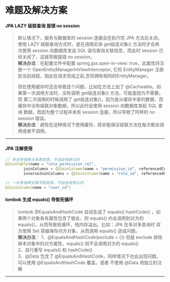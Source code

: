 # 难题及解决方案

#### JPA LAZY 级联查询 报错 no session
>默认情况下，服务与数据库的 session 连接会在执行完 JPA 方法后关闭。使用 LAZY 级联查询方式时，是在调用实体 get级连对象() 方法时才会再
>次使用 session 向数据库发送 SQL 语句查询关联信息，而此时 session 已经关闭了，这就导致报错 no session。<br/>
>**解决办法**：在配置文件中配置 spring.jpa.open-in-view: true，此属性将注册一个 OpenEntityManagerInViewInterceptor, 它将
>EntityManager 注册到当前线程，因此在请求完成之前,您将拥有相同的EntityManager。
>
>但在使用缓存时还会导致这个问题，比如在方法上加了 @Cacheable。如果第一次调用方法时，没有调用 get级连对象() 方法，可能是因为不需要。而
>第二次调用的时候调用了 get级连对象()，因为是从缓存中拿的数据，而缓存中没有级联对象数据，所以此时会使用 session 向数据库发起 SQL 查询
>数据，而因为整个过程并未有 session 连接，所以导致了同样的 no session 错误。<br/>
>**解决办法**：避免在这种情况下使用缓存，除非能保证级联方法在每次都会调用或者不调用。
***

#### JPA 注解使用
```java
// 多对多指明关系表信息，不加会有默认的
@JoinTable(name = "role_permission_rel",
        joinColumns = {@JoinColumn(name = "permission_id", referencedColumnName = "id")},
        inverseJoinColumns = {@JoinColumn(name = "role_id", referencedColumnName = "id")})

// 一对多指明关联字段名称，不加会有默认的
@JoinColumn(name = "user_id")
```

#### lombok 生成 equals() 导致死循环
>lombok @EqualsAndHashCode 自动生成了 equals() hashCode() ，如果两个对象各有属性包含了彼此，则 equals() 内会调用到对方的
>equals()，从而导致死循环，栈内存溢出。比如：JPA 在多对多查询时 双方使用 Set 容器保存对方对象，从而调用 equals() 造成问题。<br/>
>**解决办法**：
>1、@EqualsAndHashCode(exclude = {}) 但是 exclude 排除掉本对象中的对方属性，equals() 则不会调用对方的 equals()<br/>
>2、自行重写 equals() 和 hashCode()<br/>
>3、@Data 包含了 @EqualsAndHashCode，同样情况下也会出现问题。可以使用 @EqualsAndHashCode 覆盖，或者 不使用 @Data 用独立的注解
***


